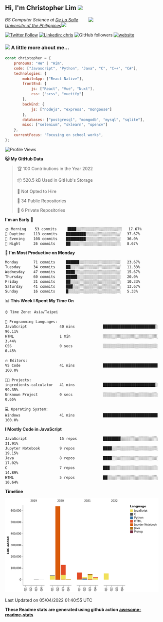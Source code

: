 <h2>Hi, I'm Christopher Lim <img src="https://media3.giphy.com/media/r3SVtaGUukD5V6UjzP/giphy.gif" width="50" /></h2>
<img align='right' src="https://media.giphy.com/media/M9gbBd9nbDrOTu1Mqx/giphy.gif" width="230">
<p><em>BS Computer Science at <a href="https://www.dlsu.edu.ph/">De La Salle University of the Philippines</a><img src="https://media.giphy.com/media/WUlplcMpOCEmTGBtBW/giphy.gif" width="30"> 
</em></p>

[![Twitter Follow](https://img.shields.io/twitter/follow/ClovesJL?label=Follow)](https://twitter.com/intent/follow?screen_name=ClovesJL)
[![Linkedin: chris](https://img.shields.io/badge/-chris-blue?style=flat-square&logo=Linkedin&logoColor=white&link=https://www.linkedin.com/in/christopher-lim-122831183/)](https://www.linkedin.com/in/christopher-lim-122831183/)
![GitHub followers](https://img.shields.io/github/followers/cc-visionary?label=Follow&style=social)
[![website](https://img.shields.io/badge/Website-46a2f1.svg?&style=flat-square&logo=Google-Chrome&logoColor=white&link=http://christopherlim.surge.sh/)](http://christopherlim.surge.sh/)

### <img src="https://media.giphy.com/media/VgCDAzcKvsR6OM0uWg/giphy.gif" width="50"> A little more about me...  

```javascript
const christopher = {
    pronouns: "He" | "Him",
    code: ["Javascript", "Python", "Java", "C", "C++", "C#"],
    technologies: {
        mobileApp: ["React Native"],
        frontEnd: {
            js: ["React", "Vue", "Nuxt"],
            css: ["scss", "vuetify"]
        },
        backEnd: {
            js: ["nodejs", "express", "mongoose"]
        },
        databases: ["postgresql", "mongodb", "mysql", "sqlite"],
        misc: ["selenium", "sklearn", "opencv"]
    },
    currentFocus: "Focusing on school works",
};
```

<!--START_SECTION:waka-->
![Profile Views](http://img.shields.io/badge/Profile%20Views-3-blue)

**🐱 My GitHub Data** 

> 🏆 100 Contributions in the Year 2022
 > 
> 📦 520.5 kB Used in GitHub's Storage 
 > 
> 🚫 Not Opted to Hire
 > 
> 📜 34 Public Repositories 
 > 
> 🔑 6 Private Repositories  
 > 
**I'm an Early 🐤** 

```text
🌞 Morning    53 commits     ████░░░░░░░░░░░░░░░░░░░░░   17.67% 
🌆 Daytime    113 commits    █████████░░░░░░░░░░░░░░░░   37.67% 
🌃 Evening    108 commits    █████████░░░░░░░░░░░░░░░░   36.0% 
🌙 Night      26 commits     ██░░░░░░░░░░░░░░░░░░░░░░░   8.67%

```
📅 **I'm Most Productive on Monday** 

```text
Monday       71 commits     ██████░░░░░░░░░░░░░░░░░░░   23.67% 
Tuesday      34 commits     ██░░░░░░░░░░░░░░░░░░░░░░░   11.33% 
Wednesday    47 commits     ████░░░░░░░░░░░░░░░░░░░░░   15.67% 
Thursday     60 commits     █████░░░░░░░░░░░░░░░░░░░░   20.0% 
Friday       31 commits     ██░░░░░░░░░░░░░░░░░░░░░░░   10.33% 
Saturday     41 commits     ███░░░░░░░░░░░░░░░░░░░░░░   13.67% 
Sunday       16 commits     █░░░░░░░░░░░░░░░░░░░░░░░░   5.33%

```


📊 **This Week I Spent My Time On** 

```text
⌚︎ Time Zone: Asia/Taipei

💬 Programming Languages: 
JavaScript               40 mins             ████████████████████████░   96.11% 
HTML                     1 min               ░░░░░░░░░░░░░░░░░░░░░░░░░   3.44% 
CSS                      0 secs              ░░░░░░░░░░░░░░░░░░░░░░░░░   0.45%

🔥 Editors: 
VS Code                  41 mins             █████████████████████████   100.0%

🐱‍💻 Projects: 
ingredients-calculator   41 mins             ████████████████████████░   99.35% 
Unknown Project          0 secs              ░░░░░░░░░░░░░░░░░░░░░░░░░   0.65%

💻 Operating System: 
Windows                  41 mins             █████████████████████████   100.0%

```

**I Mostly Code in JavaScript** 

```text
JavaScript               15 repos            ████████░░░░░░░░░░░░░░░░░   31.91% 
Jupyter Notebook         9 repos             ████░░░░░░░░░░░░░░░░░░░░░   19.15% 
Java                     8 repos             ████░░░░░░░░░░░░░░░░░░░░░   17.02% 
C                        7 repos             ███░░░░░░░░░░░░░░░░░░░░░░   14.89% 
HTML                     5 repos             ██░░░░░░░░░░░░░░░░░░░░░░░   10.64%

```


**Timeline**

![Chart not found](https://raw.githubusercontent.com/cc-visionary/cc-visionary/master/charts/bar_graph.png) 


 Last Updated on 05/04/2022 01:40:55 UTC
<!--END_SECTION:waka-->

**These Readme stats are generated using github action [awesome-readme-stats](https://github.com/anmol098/waka-readme-stats)**
